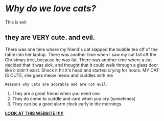 # _Why do we love cats?_

This is evil

## they are VERY cute. and evil.

There was one time where my friend's cat slapped the bubble tea off of the table into her laptop. There was another time when I saw my cat fall off the Christmas tree, because he was fat.
There was another time where a cat decided that it was sick, and thought that it could walk through a glass door like it didn't exist. Shock it hit it's head and started crying for hours. MY CAT IS CUTE, she goes meow meow and cuddles with me

```
Reasons why Cats are adorable and are not evil:
```

1. They are a great friend when you need one
2. They do come to cuddle and care when you cry (sometimes)
3. They can be a good alarm clock early in the mornings

[**LOOK AT THIS WEBSITE !!!!!**](https://cat-bounce.com)
